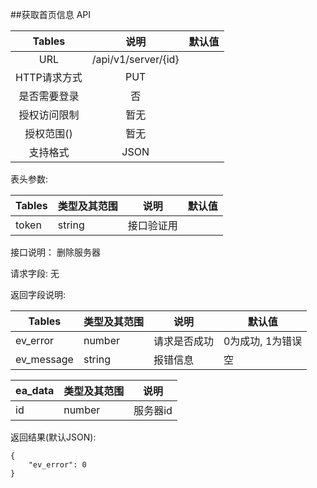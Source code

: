 ##获取首页信息 API


|  Tables  |          说明          | 默认值  |
| :------: | :------------------: | :--: |
|   URL    | /api/v1/server/{id} |      |
| HTTP请求方式 |         PUT          |      |
|  是否需要登录  |          否           |      |
|  授权访问限制  |          暂无          |      |
|  授权范围()  |          暂无          |      |
|   支持格式   |         JSON         |      |


表头参数:

| Tables | 类型及其范围 | 说明    | 默认值  |
| ------ | ------ | ----- | ---- |
| token   | string | 接口验证用 |      |

接口说明：
删除服务器

请求字段:
无


返回字段说明:

| Tables     | 类型及其范围 | 说明       | 默认值        |
| ---------- | ------ | -------- | ---------- |
| ev_error   | number | 请求是否成功   | 0为成功, 1为错误 |
| ev_message | string | 报错信息     | 空          |


| ea_data | 类型及其范围 | 说明          |
| --------- | ------ | ----------- |
| id        | number | 服务器id |

返回结果(默认JSON):
```
{
    "ev_error": 0
}
```
